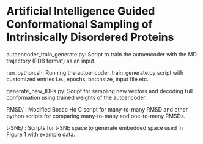 # Artificial Intelligence Guided Conformational Sampling of Intrinsically Disordered Proteins

autoencoder_train_generate.py: Script to train the autoencoder with the MD trajectory (PDB format) as an input.

run_python.sh: Running the autoencoder_train_generate.py script with customized entries i.e., epochs, batchsize, input file etc.

generate_new_IDPs.py: Script for sampling new vectors and decoding full conformation using trained weights of the autoencoder.

RMSD/ : Modified Bosco Ho C script for many-to-many RMSD and other python scripts for comparing many-to-many and one-to-many RMSDs.

t-SNE/ : Scripts for t-SNE space to generate embedded space used in Figure 1 with example data.





